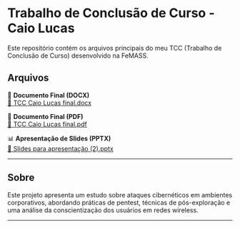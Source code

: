 # Trabalho de Conclusão de Curso - Caio Lucas

Este repositório contém os arquivos principais do meu TCC (Trabalho de Conclusão de Curso) desenvolvido na FeMASS.

## Arquivos

📄 **Documento Final (DOCX)**  
[🔗 TCC Caio Lucas final.docx](TCC%20Caio%20Lucas%20final.docx)

📄 **Documento Final (PDF)**  
[🔗 TCC Caio Lucas final.pdf](TCC%20Caio%20Lucas%20final.pdf)

📊 **Apresentação de Slides (PPTX)**  
[🔗 Slides para apresentação (2).pptx](TCC%20apresenta%C3%A7%C3%A3o%20.pptx)

---

## Sobre

Este projeto apresenta um estudo sobre ataques cibernéticos em ambientes corporativos, abordando práticas de pentest, técnicas de pós-exploração e uma análise da conscientização dos usuários em redes wireless.

---

